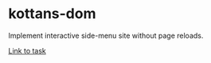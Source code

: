 # kottans-dom

Implement interactive side-menu site without page reloads.

[Link to task](https://github.com/kottans/frontend/blob/master/tasks/js-dom.md#then)
